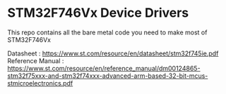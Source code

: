 # STM32F746Vx Device Drivers
This repo contains all the bare metal code you need to make most of STM32F746Vx 

Datasheet : https://www.st.com/resource/en/datasheet/stm32f745ie.pdf
Reference Manual : https://www.st.com/resource/en/reference_manual/dm00124865-stm32f75xxx-and-stm32f74xxx-advanced-arm-based-32-bit-mcus-stmicroelectronics.pdf
